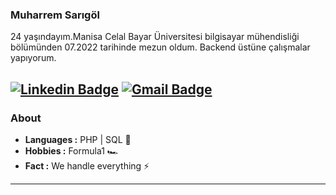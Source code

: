 ### Muharrem Sarıgöl 

<p> 24 yaşındayım.Manisa Celal Bayar Üniversitesi bilgisayar mühendisliği bölümünden 07.2022 tarihinde mezun oldum. Backend üstüne çalışmalar yapıyorum.</p>

[![Linkedin Badge](https://img.shields.io/badge/-Muharrem_Sarıgöl-blue?style=flat-square&logo=Linkedin&logoColor=white&link=https://www.linkedin.com/in/muharremsarigol/)](https://www.linkedin.com/in/muharremsarigol/) [![Gmail Badge](https://img.shields.io/badge/-sarigolmuharrem@gmail.com-c14438?style=flat-square&logo=Gmail&logoColor=white&link=mailto:sarigolmuharrem@gmail.com)](mailto:sarigolmuharrem@gmail.com)
---------------------------------------------------------------------------------------------------------------------------------------------------------------------------------
### About
	
-  **Languages :** PHP | SQL 📝
-  **Hobbies :** Formula1 🏎️
-  **Fact :** We handle everything ⚡

---------------------------------------------------------------------------------------------------------------------------------------------------------------------------------
